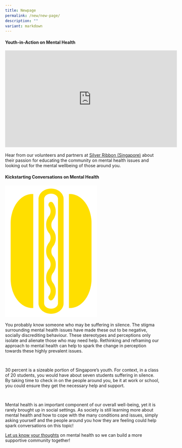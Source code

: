 ```yaml
---
title: Newpage
permalink: /new/new-page/
description: ""
variant: markdown
---
```

#### **Youth-in-Action on Mental Health**
 
<iframe allowfullscreen="" allow="accelerometer; autoplay; clipboard-write; encrypted-media; gyroscope; picture-in-picture; web-share" frameborder="0" title="YouTube video player" src="https://www.youtube.com/embed/-Q7Wiwa1B7g?si=uhUJs-cdRhxgkSMG" height="315" width="560"></iframe>

Hear from our volunteers and partners at [Silver Ribbon (Singapore)](https://www.silverribbonsingapore.com/) about their passion for educating the community on mental health issues and looking out for the mental wellbeing of those around you.

       

#### **Kickstarting Conversations on Mental Health**

<div style="text-align:;">
	  <a href="https://www.instagram.com/p/Cyid1zIvGgb/?igshid=MzRlODBiNWFlZA=="><img style="width:300px;display:inline-block;align:center" alt="" src="/images/supersub.jpg"></a>   
  	
<a></a></div>
You probably know someone who may be suffering in silence. The stigma surrounding mental health issues have made these out to be negative, socially discrediting behaviour. These stereotypes and perceptions only isolate and alienate those who may need help. Rethinking and reframing our approach to mental health can help to spark the change in perception towards these highly prevalent issues.

<div style="text-align:;">
	  <a href="https://www.instagram.com/p/CyQcR5ItRWX/?igshid=MzRlODBiNWFlZA=="><img style="width:300px;display:inline-block" alt="" src="/images/MH_02.jpg"></a>   
  
<a></a></div>        

30 percent is a sizeable portion of Singapore’s youth. For context, in a class of 20 students, you would have about seven students suffering in silence. By taking time to check in on the people around you, be it at work or school, you could ensure they get the necessary help and support.

<div style="text-align:;">
	  <a href="https://www.instagram.com/reel/Cx-azgvJn3Z/?igshid=MzRlODBiNWFlZA=="><img style="width:400px;display:inline-block" alt="" src="/images/MH_01.JPG"></a>   
  
<a></a></div>

Mental health is an important component of our overall well-being, yet it is rarely brought up in social settings. As society is still learning more about mental health and how to cope with the many conditions and issues, simply asking yourself and the people around you how they are feeling could help spark conversations on this topic!

[Let us know your thoughts](https://share.oppi.live/01H6ZK5NB1JMZTA3Q15N8DDFWC) on mental health so we can build a more supportive community together!